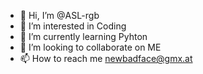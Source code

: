 - 👋 Hi, I’m @ASL-rgb
- 👀 I’m interested in Coding
- 🌱 I’m currently learning Pyhton
- 💞️ I’m looking to collaborate on ME
- 📫 How to reach me newbadface@gmx.at

<!---
ASL-rgb/ASL-rgb is a ✨ special ✨ repository because its `README.md` (this file) appears on your GitHub profile.
You can click the Preview link to take a look at your changes.
--->
